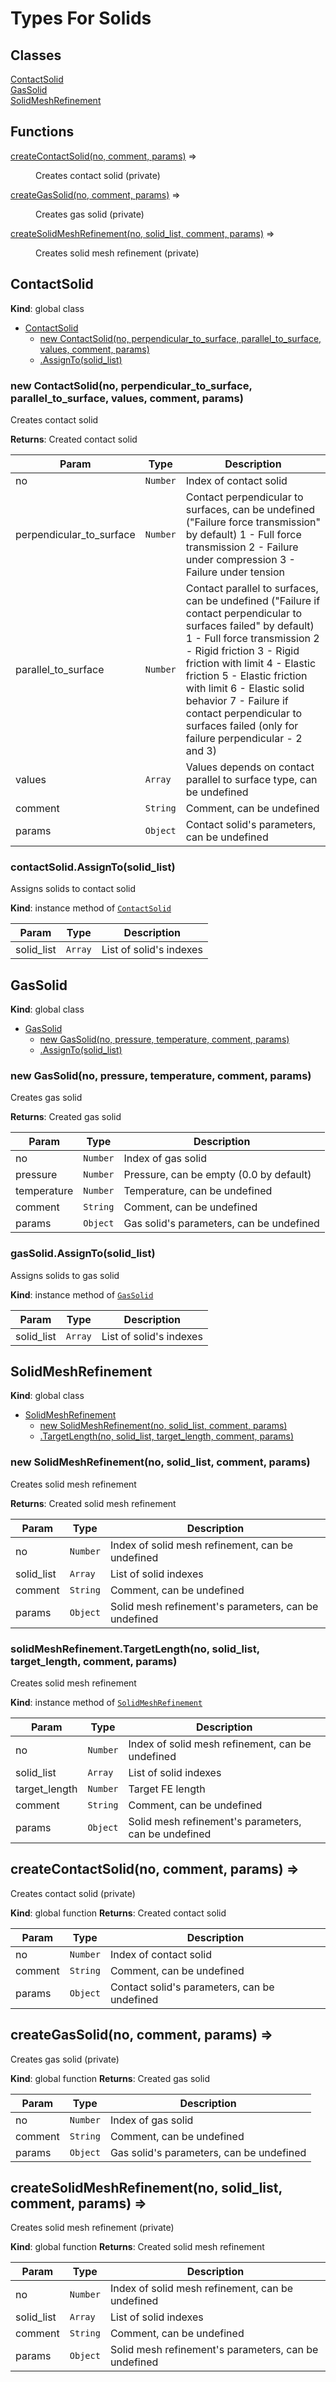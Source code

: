 # Types For Solids

## Classes

<dl>
<dt><a href="#ContactSolid">ContactSolid</a></dt>
<dd></dd>
<dt><a href="#GasSolid">GasSolid</a></dt>
<dd></dd>
<dt><a href="#SolidMeshRefinement">SolidMeshRefinement</a></dt>
<dd></dd>
</dl>

## Functions

<dl>
<dt><a href="#createContactSolid">createContactSolid(no, comment, params)</a> ⇒</dt>
<dd><p>Creates contact solid (private)</p>
</dd>
<dt><a href="#createGasSolid">createGasSolid(no, comment, params)</a> ⇒</dt>
<dd><p>Creates gas solid (private)</p>
</dd>
<dt><a href="#createSolidMeshRefinement">createSolidMeshRefinement(no, solid_list, comment, params)</a> ⇒</dt>
<dd><p>Creates solid mesh refinement (private)</p>
</dd>
</dl>

<a name="ContactSolid"></a>

## ContactSolid
**Kind**: global class

* [ContactSolid](#ContactSolid)
    * [new ContactSolid(no, perpendicular_to_surface, parallel_to_surface, values, comment, params)](#new_ContactSolid_new)
    * [.AssignTo(solid_list)](#ContactSolid+AssignTo)

<a name="new_ContactSolid_new"></a>

### new ContactSolid(no, perpendicular_to_surface, parallel_to_surface, values, comment, params)
Creates contact solid

**Returns**: Created contact solid

| Param | Type | Description |
| --- | --- | --- |
| no | <code>Number</code> | Index of contact solid |
| perpendicular_to_surface | <code>Number</code> | Contact perpendicular to surfaces, can be undefined ("Failure force transmission" by default) 														1 - Full force transmission 														2 - Failure under compression 														3 - Failure under tension |
| parallel_to_surface | <code>Number</code> | Contact parallel to surfaces, can be undefined ("Failure if contact perpendicular to surfaces failed" by default) 														1 - Full force transmission 														2 - Rigid friction 														3 - Rigid friction with limit 														4 - Elastic friction 														5 - Elastic friction with limit 														6 - Elastic solid behavior 														7 - Failure if contact perpendicular to surfaces failed (only for failure perpendicular - 2 and 3) |
| values | <code>Array</code> | Values depends on contact parallel to surface type, can be undefined |
| comment | <code>String</code> | Comment, can be undefined |
| params | <code>Object</code> | Contact solid's parameters, can be undefined |

<a name="ContactSolid+AssignTo"></a>

### contactSolid.AssignTo(solid_list)
Assigns solids to contact solid

**Kind**: instance method of [<code>ContactSolid</code>](#ContactSolid)

| Param | Type | Description |
| --- | --- | --- |
| solid_list | <code>Array</code> | List of solid's indexes |

<a name="GasSolid"></a>

## GasSolid
**Kind**: global class

* [GasSolid](#GasSolid)
    * [new GasSolid(no, pressure, temperature, comment, params)](#new_GasSolid_new)
    * [.AssignTo(solid_list)](#GasSolid+AssignTo)

<a name="new_GasSolid_new"></a>

### new GasSolid(no, pressure, temperature, comment, params)
Creates gas solid

**Returns**: Created gas solid

| Param | Type | Description |
| --- | --- | --- |
| no | <code>Number</code> | Index of gas solid |
| pressure | <code>Number</code> | Pressure, can be empty (0.0 by default) |
| temperature | <code>Number</code> | Temperature, can be undefined |
| comment | <code>String</code> | Comment, can be undefined |
| params | <code>Object</code> | Gas solid's parameters, can be undefined |

<a name="GasSolid+AssignTo"></a>

### gasSolid.AssignTo(solid_list)
Assigns solids to gas solid

**Kind**: instance method of [<code>GasSolid</code>](#GasSolid)

| Param | Type | Description |
| --- | --- | --- |
| solid_list | <code>Array</code> | List of solid's indexes |

<a name="SolidMeshRefinement"></a>

## SolidMeshRefinement
**Kind**: global class

* [SolidMeshRefinement](#SolidMeshRefinement)
    * [new SolidMeshRefinement(no, solid_list, comment, params)](#new_SolidMeshRefinement_new)
    * [.TargetLength(no, solid_list, target_length, comment, params)](#SolidMeshRefinement+TargetLength)

<a name="new_SolidMeshRefinement_new"></a>

### new SolidMeshRefinement(no, solid_list, comment, params)
Creates solid mesh refinement

**Returns**: Created solid mesh refinement

| Param | Type | Description |
| --- | --- | --- |
| no | <code>Number</code> | Index of solid mesh refinement, can be undefined |
| solid_list | <code>Array</code> | List of solid indexes |
| comment | <code>String</code> | Comment, can be undefined |
| params | <code>Object</code> | Solid mesh refinement's parameters, can be undefined |

<a name="SolidMeshRefinement+TargetLength"></a>

### solidMeshRefinement.TargetLength(no, solid_list, target_length, comment, params)
Creates solid mesh refinement

**Kind**: instance method of [<code>SolidMeshRefinement</code>](#SolidMeshRefinement)

| Param | Type | Description |
| --- | --- | --- |
| no | <code>Number</code> | Index of solid mesh refinement, can be undefined |
| solid_list | <code>Array</code> | List of solid indexes |
| target_length | <code>Number</code> | Target FE length |
| comment | <code>String</code> | Comment, can be undefined |
| params | <code>Object</code> | Solid mesh refinement's parameters, can be undefined |

<a name="createContactSolid"></a>

## createContactSolid(no, comment, params) ⇒
Creates contact solid (private)

**Kind**: global function
**Returns**: Created contact solid

| Param | Type | Description |
| --- | --- | --- |
| no | <code>Number</code> | Index of contact solid |
| comment | <code>String</code> | Comment, can be undefined |
| params | <code>Object</code> | Contact solid's parameters, can be undefined |

<a name="createGasSolid"></a>

## createGasSolid(no, comment, params) ⇒
Creates gas solid (private)

**Kind**: global function
**Returns**: Created gas solid

| Param | Type | Description |
| --- | --- | --- |
| no | <code>Number</code> | Index of gas solid |
| comment | <code>String</code> | Comment, can be undefined |
| params | <code>Object</code> | Gas solid's parameters, can be undefined |

<a name="createSolidMeshRefinement"></a>

## createSolidMeshRefinement(no, solid_list, comment, params) ⇒
Creates solid mesh refinement (private)

**Kind**: global function
**Returns**: Created solid mesh refinement

| Param | Type | Description |
| --- | --- | --- |
| no | <code>Number</code> | Index of solid mesh refinement, can be undefined |
| solid_list | <code>Array</code> | List of solid indexes |
| comment | <code>String</code> | Comment, can be undefined |
| params | <code>Object</code> | Solid mesh refinement's parameters, can be undefined |

